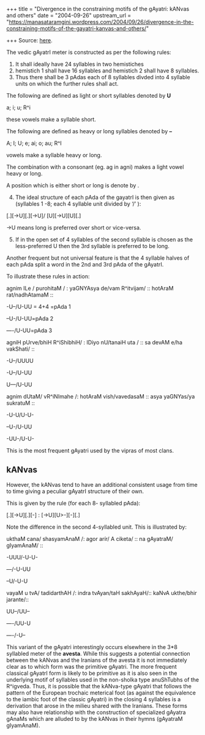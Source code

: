 +++
title = "Divergence in the constraining motifs of the gAyatri: kANvas and others"
date = "2004-09-26"
upstream_url = "https://manasataramgini.wordpress.com/2004/09/26/divergence-in-the-constraining-motifs-of-the-gayatri-kanvas-and-others/"

+++
Source: [here](https://manasataramgini.wordpress.com/2004/09/26/divergence-in-the-constraining-motifs-of-the-gayatri-kanvas-and-others/).

The vedic gAyatrI meter is constructed as per the following rules:  
  
1. It shall ideally have 24 syllables in two hemistiches  
2. hemistich 1 shall have 16 syllables and hemistich 2 shall have 8 syllables.  
3. Thus there shall be 3 pAdas each of 8 syllables divded into 4 syllable units on which the further rules shall act.

The following are defined as light or short syllables denoted by **U**  
  
a; i; u; R^i  
  
these vowels make a syllable short.

The following are defined as heavy or long syllables denoted by **–**  
  
A; I; U; e; ai; o; au; R^I  
  
vowels make a syllable heavy or long.

The combination with a consonant (eg. ag in agni) makes a light vowel heavy or long.  
  
A position which is either short or long is denote by .

4. The ideal structure of each pAda of the gayatrI is then given as (syllables 1 -8; each 4 syllable unit divided by ‘/’ ):  
  
\[.\]\[->U\]\[.\]\[->U\]/ \[U\]\[->U\]\[U\]\[.\]  
  
->U means long is preferred over short or vice-versa.  
  
5. If in the open set of 4 syllables of the second syllable is chosen as the less-preferred U then the 3rd syllable is preferred to be long.

Another frequent but not universal feature is that the 4 syllable halves of each pAda split a word in the 2nd and 3rd pAda of the gAyatrI.

To illustrate these rules in action:  
  
agnim ILe / purohitaM / : yaGNYAsya de/vam R^itvijam/ :: hotAraM rat/nadhAtamaM ::  
  
-U–/U-UU = 4+4 =pAda 1  
  
–U-/U-UU=pAda 2  
  
—-/U-UU=pAda 3

agniH pUrve/bhiH R^iShibhiH/ : IDiyo nU/tanaiH uta / :: sa devAM e/ha vakShati/ ::  
  
-U–/UUUU  
  
-U–/U-UU  
  
U—/U-UU

agnim dUtaM/ vR^iNImahe /: hotAraM vish/vavedasaM :: asya yaGNYas/ya sukratuM ::  
  
-U-U/U-U-  
  
–U-/U-UU  
  
-UU-/U-U-

This is the most frequent gAyatri used by the vipras of most clans. 

## kANvas
However, the kANvas tend to have an additional consistent usage from time to time giving a peculiar gAyatrI structure of their own.

This is given by the rule (for each 8- syllabled pAda):  
  
\[.\]\[->U\]\[.\]\[-\] : \[->U\]\[U>-\]\[-\]\[.\]

Note the difference in the second 4-syllabled unit. This is illustrated by:  
  
ukthaM cana/ shasyamAnaM /: agor arír/ A ciketa/ :: na gAyatraM/ gIyamAnaM/ ::  
  
-UUU/-U-U-  
  
—/-U-UU  
  
–U/-U-U

vayaM u tvA/ tadidarthAH /: indra tvAyan/taH sakhAyaH/:: kaNvA ukthe/bhir jarante/::  
  
UU–/UU–  
  
—-/UU-U  
  
—-/-U–

This variant of the gAyatri interestingly occurs elsewhere in the 3\*8 syllabled meter of the **avesta**. While this suggests a potential connection between the kANvas and the Iranians of the avesta it is not immediately clear as to which form was the primitive gAyatri. The more frequent classical gAyatrI form is likely to be primitive as it is also seen in the underlying motif of syllables used in the non-sholka type anuShTubhs of the R^igveda. Thus, it is possible that the kANva-type gAyatri that follows the pattern of the European trochaic meterical foot (as against the equivalence to the iambic foot of the classic gAyatri) in the closing 4 syllables is a derivation that arose in the milieu shared with the Iranians. These forms may also have relationship with the construction of specialized gAyatra gAnaMs which are alluded to by the kANvas in their hymns (gAyatraM gIyamAnaM).

